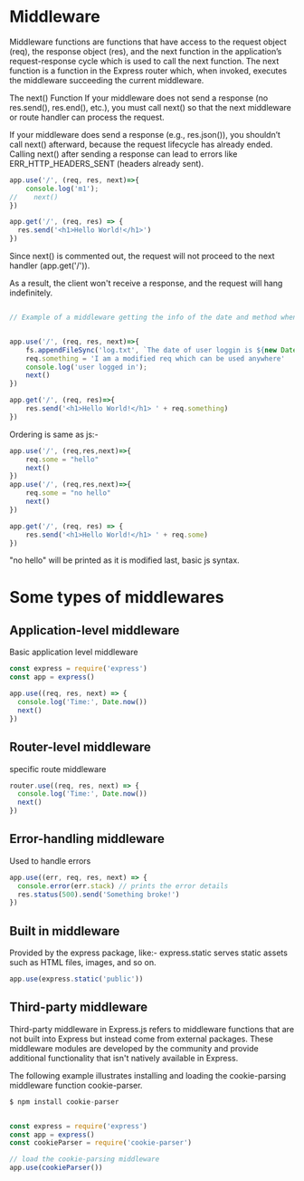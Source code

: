 # Middleware

Middleware functions are functions that have access to the request object (req), the response object (res), and the next function in the application’s request-response cycle which is used to call the next function.
The next function is a function in the Express router which, when invoked, executes the middleware succeeding the current middleware.

The next() Function
If your middleware does not send a response (no res.send(), res.end(), etc.), you must call next() so that the next middleware or route handler can process the request.

If your middleware does send a response (e.g., res.json()), you shouldn’t call next() afterward, because the request lifecycle has already ended. Calling next() after sending a response can lead to errors like ERR_HTTP_HEADERS_SENT (headers already sent).

```js
app.use('/', (req, res, next)=>{
    console.log('m1');
//    next()
})

app.get('/', (req, res) => {
  res.send('<h1>Hello World!</h1>')
})
```

Since next() is commented out, the request will not proceed to the next handler (app.get('/')).

As a result, the client won't receive a response, and the request will hang indefinitely.

```js

// Example of a middleware getting the info of the date and method when a user is logged in.


app.use('/', (req, res, next)=>{
    fs.appendFileSync('log.txt', `The date of user loggin is ${new Date()} and the loggin method is ${req.method} \n`)
    req.something = 'I am a modified req which can be used anywhere'
    console.log('user logged in');
    next()
})

app.get('/', (req, res)=>{
    res.send('<h1>Hello World!</h1> ' + req.something)
})
```

Ordering is same as js:-

```js
app.use('/', (req,res,next)=>{
    req.some = "hello"
    next()
})
app.use('/', (req,res,next)=>{
    req.some = "no hello"
    next()
})

app.get('/', (req, res) => {
    res.send('<h1>Hello World!</h1> ' + req.some)
})
```

"no hello" will be printed as it is modified last, basic js syntax.


# Some types of middlewares

## Application-level middleware
Basic application level middleware

```js
const express = require('express')
const app = express()

app.use((req, res, next) => {
  console.log('Time:', Date.now())
  next()
})
```
## Router-level middleware
specific route middleware

```js
router.use((req, res, next) => {
  console.log('Time:', Date.now())
  next()
})
```

## Error-handling middleware
Used to handle errors

```js
app.use((err, req, res, next) => {
  console.error(err.stack) // prints the error details
  res.status(500).send('Something broke!')
})
```

## Built in middleware 
Provided by the express package, like:- 
express.static serves static assets such as HTML files, images, and so on.

```js
app.use(express.static('public'))
```

## Third-party middleware
Third-party middleware in Express.js refers to middleware functions that are not built into Express but instead come from external packages. These middleware modules are developed by the community and provide additional functionality that isn't natively available in Express.

The following example illustrates installing and loading the cookie-parsing middleware function cookie-parser.

```js
$ npm install cookie-parser


const express = require('express')
const app = express()
const cookieParser = require('cookie-parser')

// load the cookie-parsing middleware
app.use(cookieParser())
```